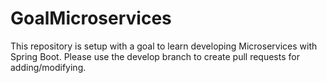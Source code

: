 # GoalMicroservices
This repository is setup with a goal to learn developing Microservices with Spring Boot.
Please use the develop branch to create pull requests for adding/modifying.

